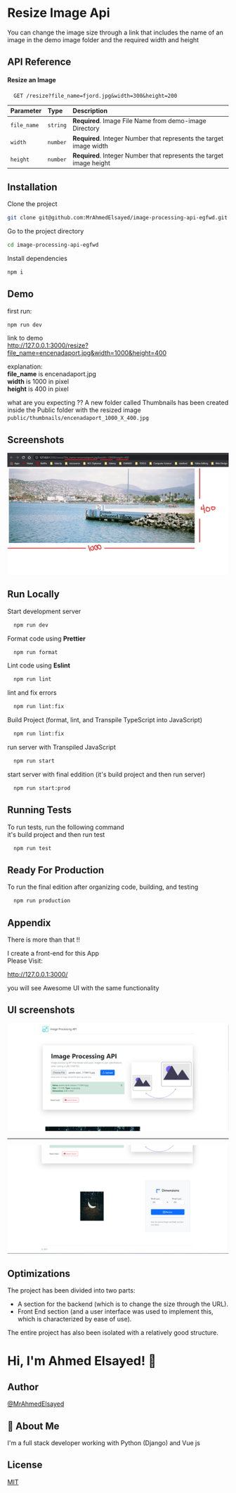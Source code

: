 
# Resize Image Api

You can change the image size through a link that includes the name of an image in the demo image folder and the required width and height

## API Reference

#### Resize an Image

```http
  GET /resize?file_name=fjord.jpg&width=300&height=200
```

| Parameter | Type     | Description                |
| :-------- | :------- | :------------------------- |
| `file_name` | `string` | **Required**. Image File Name from demo-image Directory |
| `width` | `number` | **Required**. Integer Number that represents the target image width |
| `height` | `number` | **Required**. Integer Number that represents the target image height |



## Installation

Clone the project

```bash
git clone git@github.com:MrAhmedElsayed/image-processing-api-egfwd.git
```
Go to the project directory

```bash
cd image-processing-api-egfwd
```

Install dependencies

```bash
npm i
```
    
## Demo

first run:
```bash
npm run dev
```
link to demo   
http://127.0.0.1:3000/resize?file_name=encenadaport.jpg&width=1000&height=400

explanation:   
**file_name** is encenadaport.jpg    
**width** is 1000 in pixel   
**height** is 400 in pixel  

what are you expecting ?? A new folder called Thumbnails has been created inside the Public folder with the resized image   
`public/thumbnails/encenadaport_1000_X_400.jpg`



## Screenshots

![App Screenshot](https://github.com/MrAhmedElsayed/image-processing-api-egfwd/blob/main/public/images/backend-screenshoot.png)


## Run Locally

Start development server

```bash
  npm run dev
```

Format code using **Prettier**

```bash
  npm run format
```

Lint code using **Eslint**

```bash
  npm run lint
```

lint and fix errors

```bash
  npm run lint:fix
```

Build Project (format, lint, and Transpile TypeScript into JavaScript) 

```bash
  npm run lint:fix
```

run server with Transpiled JavaScript

```bash
  npm run start 
```

start server with final eddition (it's build project and then run server)

```bash
  npm run start:prod 
```
## Running Tests

To run tests, run the following command   
it's build project and then run test

```bash
  npm run test
```
## Ready For Production

To run the final edition after organizing code, building, and testing

```bash
  npm run production
```
## Appendix

There is more than that !!

I create a front-end for this App  
Please Visit:

http://127.0.0.1:3000/

you will see Awesome UI with the same functionality



## UI screenshots

![App Screenshot](https://github.com/MrAhmedElsayed/image-processing-api-egfwd/blob/main/public/images/Screenshot1.png)

----

![App Screenshot2](https://github.com/MrAhmedElsayed/image-processing-api-egfwd/blob/main/public/images/Screenshot2.png)
## Optimizations

The project has been divided into two parts:
- A section for the backend (which is to change the size through the URL).
- Front End section (and a user interface was used to implement this, which is characterized by ease of use).

The entire project has also been isolated with a relatively good structure.
# Hi, I'm Ahmed Elsayed! 👋


## Author

[@MrAhmedElsayed](https://github.com/MrAhmedElsayed)


## 🚀 About Me
I'm a full stack developer working with Python (Django) and Vue js


## License

[MIT](https://choosealicense.com/licenses/mit/)

